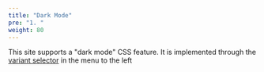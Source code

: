 ```yaml
---
title: "Dark Mode"
pre: "1. "
weight: 80
---
```


This site supports a "dark mode" CSS feature. It is implemented through the [variant selector](https://mcshelby.github.io/hugo-theme-relearn/basics/customization/#theme-variant) in the menu to the left